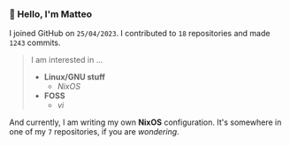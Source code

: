 ### 👋 Hello, I'm Matteo

I joined GitHub on `25/04/2023`.
I contributed to `18` repositories and made `1243` commits.

> I am interested in ...
> 
> - **Linux/GNU stuff**
>     - *NixOS*
> - **FOSS**
>   - *vi*

And currently, I am writing my own **NixOS** configuration. It's somewhere in one of my `7` repositories, if you are *wondering*.
